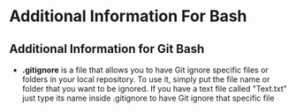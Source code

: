 # Additional Information For Bash

## Additional Information for Git Bash
- **.gitignore** is a file that allows you to have Git ignore specific files or folders in your local repository. To use it, simply put the file name or folder that you want to be ignored. If you have a text file called "Text.txt" just type its name inside .gitignore to have Git ignore that specific file
